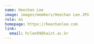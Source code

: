 ```yaml
---
name: Heechan Lee
image: images/members/Heechan Lee.JPG
role: ms
homepage: https://heechanlee.com
link:
  email: hclee99@kaist.ac.kr
---
```


